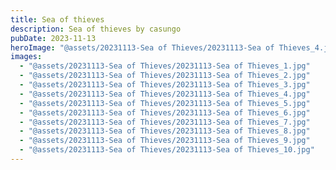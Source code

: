 ```yaml
---
title: Sea of thieves
description: Sea of thieves by casungo
pubDate: 2023-11-13
heroImage: "@assets/20231113-Sea of Thieves/20231113-Sea of Thieves_4.jpg"
images:
  - "@assets/20231113-Sea of Thieves/20231113-Sea of Thieves_1.jpg"
  - "@assets/20231113-Sea of Thieves/20231113-Sea of Thieves_2.jpg"
  - "@assets/20231113-Sea of Thieves/20231113-Sea of Thieves_3.jpg"
  - "@assets/20231113-Sea of Thieves/20231113-Sea of Thieves_4.jpg"
  - "@assets/20231113-Sea of Thieves/20231113-Sea of Thieves_5.jpg"
  - "@assets/20231113-Sea of Thieves/20231113-Sea of Thieves_6.jpg"
  - "@assets/20231113-Sea of Thieves/20231113-Sea of Thieves_7.jpg"
  - "@assets/20231113-Sea of Thieves/20231113-Sea of Thieves_8.jpg"
  - "@assets/20231113-Sea of Thieves/20231113-Sea of Thieves_9.jpg"
  - "@assets/20231113-Sea of Thieves/20231113-Sea of Thieves_10.jpg"
---
```

